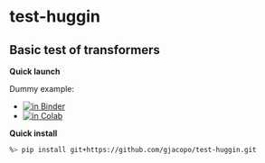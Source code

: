 test-huggin
===========

Basic test of transformers
---

**Quick launch**

Dummy example:
* [![in Binder](https://mybinder.org/badge_logo.svg)](http://mybinder.org/v2/gh/gjacopo/test-huggin/7cd305281e4a8b8cf5c476f0f22dc4aa5858743f?filepath=notebooks/dummy.ipynb)
* [![in Colab](https://colab.research.google.com/assets/colab-badge.svg)](https://colab.research.google.com/github/gjacopo/test-huggin/blob/master/notebooks/dummy.ipynb)

**Quick install**

```bash
%> pip install git+https://github.com/gjacopo/test-huggin.git 
```
